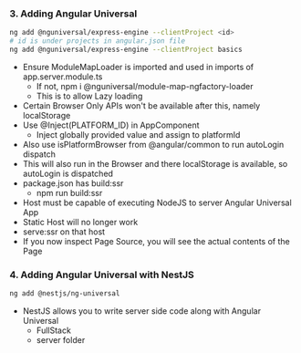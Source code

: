 ### 3. Adding Angular Universal

```sh
ng add @nguniversal/express-engine --clientProject <id>
# id is under projects in angular.json file
ng add @nguniversal/express-engine --clientProject basics
```
* Ensure ModuleMapLoader is imported and used in imports of app.server.module.ts
  * If not, npm i @nguniversal/module-map-ngfactory-loader
  * This is to allow Lazy loading
* Certain Browser Only APIs won't be available after this, namely localStorage
* Use @Inject(PLATFORM_ID) in AppComponent 
  * Inject globally provided value and assign to platformId
* Also use isPlatformBrowser from @angular/common to run autoLogin dispatch
* This will also run in the Browser and there localStorage is available, so autoLogin is dispatched
* package.json has build:ssr
  * npm run build:ssr
* Host must be capable of executing NodeJS to server Angular Universal App
* Static Host will no longer work
* serve:ssr on that host
* If you now inspect Page Source, you will see the actual contents of the Page

### 4. Adding Angular Universal with NestJS

```sh
ng add @nestjs/ng-universal
```
* NestJS allows you to write server side code along with Angular Universal
  * FullStack
  * server folder